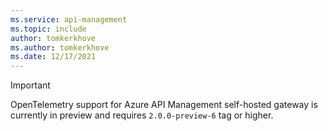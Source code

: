 ```yaml
---
ms.service: api-management
ms.topic: include
author: tomkerkhove
ms.author: tomkerkhove
ms.date: 12/17/2021
---
```


> [!IMPORTANT]
> OpenTelemetry support for Azure API Management self-hosted gateway is currently in preview and requires `2.0.0-preview-6` tag or higher.